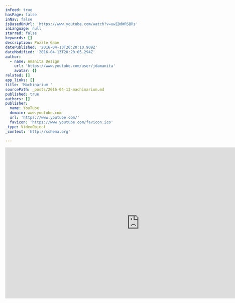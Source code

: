 ```yaml
---
inFeed: true
hasPage: false
inNav: false
isBasedOnUrl: 'https://www.youtube.com/watch?v=uwZBdWRSBRs'
inLanguage: null
starred: false
keywords: []
description: Puzzle Game
datePublished: '2016-04-13T20:20:10.909Z'
dateModified: '2016-04-13T20:20:05.294Z'
author:
  - name: Amanita Design
    url: 'https://www.youtube.com/user/jdamanita'
    avatar: {}
related: []
app_links: []
title: 'Machinarium '
sourcePath: _posts/2016-04-13-machinarium.md
published: true
authors: []
publisher:
  name: YouTube
  domain: www.youtube.com
  url: 'https://www.youtube.com/'
  favicon: 'https://www.youtube.com/favicon.ico'
_type: VideoObject
_context: 'http://schema.org'

---
```

<iframe src="https://cdn.embedly.com/widgets/media.html?src=https%3A%2F%2Fwww.youtube.com%2Fembed%2FuwZBdWRSBRs%3Ffeature%3Doembed&amp;url=https%3A%2F%2Fwww.youtube.com%2Fwatch%3Fv%3DuwZBdWRSBRs&amp;image=https%3A%2F%2Fi.ytimg.com%2Fvi%2FuwZBdWRSBRs%2Fhqdefault.jpg&amp;key=b7d04c9b404c499eba89ee7072e1c4f7&amp;type=text%2Fhtml&amp;schema=youtube" width="854" height="480" scrolling="no" frameborder="0" allowfullscreen="allowfullscreen" style=""></iframe>